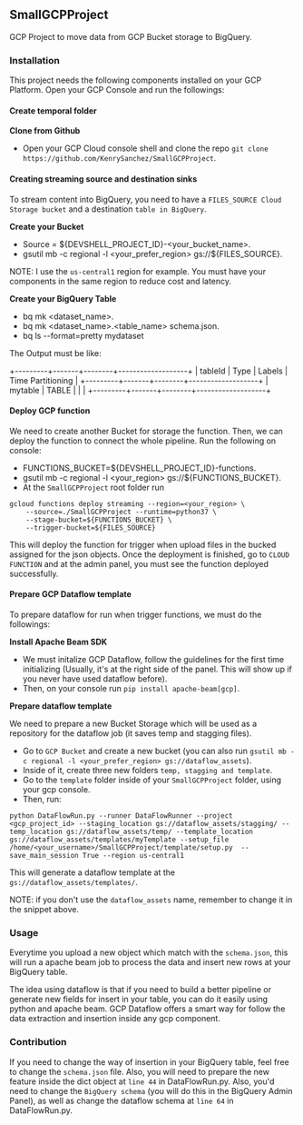 ## SmallGCPProject

GCP Project to move data from GCP Bucket storage to BigQuery.

### Installation

This project needs the following components installed on your GCP Platform. Open your GCP Console and run the followings:

#### Create temporal folder

__Clone from Github__

- Open your GCP Cloud console shell and clone the repo `git clone https://github.com/KenrySanchez/SmallGCPProject`.

#### Creating streaming source and destination sinks

To stream content into BigQuery, you need to have a `FILES_SOURCE Cloud Storage bucket` and a destination `table in BigQuery`.

__Create your Bucket__

- Source = ${DEVSHELL_PROJECT_ID}-<your_bucket_name>.
- gsutil mb -c regional -l <your_prefer_region> gs://${FILES_SOURCE}.

NOTE: I use the `us-central1` region for example. You must have your components in the same region to reduce cost and latency.

__Create your BigQuery Table__

- bq mk <dataset_name>.
- bq mk <dataset_name>.<table_name> schema.json.
- bq ls --format=pretty mydataset

The Output must be like:

+---------+-------+--------+-------------------+
| tableId | Type  | Labels | Time Partitioning |
+---------+-------+--------+-------------------+
| mytable | TABLE |        |                   |
+---------+-------+--------+-------------------+

#### Deploy GCP function

We need to create another Bucket for storage the function. Then, we can deploy the function to connect the whole pipeline. Run the following on console:

- FUNCTIONS_BUCKET=${DEVSHELL_PROJECT_ID}-functions.
- gsutil mb -c regional -l <your_region> gs://${FUNCTIONS_BUCKET}.
- At the `SmallGCPProject` root folder run

```
gcloud functions deploy streaming --region=<your_region> \
    --source=./SmallGCPProject --runtime=python37 \
    --stage-bucket=${FUNCTIONS_BUCKET} \
    --trigger-bucket=${FILES_SOURCE}
```

This will deploy the function for trigger when upload files in the bucked assigned for the json objects. Once the deployment is finished, go to `CLOUD FUNCTION` and at the admin panel, you must see the function deployed successfully.

#### Prepare GCP Dataflow template

To prepare dataflow for run when trigger functions, we must do the followings:

__Install Apache Beam SDK__

- We must initalize GCP Dataflow, follow the guidelines for the first time initializing (Usually, it's at the right side of the panel. This will show up if you never have used dataflow before).
- Then, on your console run `pip install apache-beam[gcp]`.

__Prepare dataflow template__

We need to prepare a new Bucket Storage which will be used as a repository for the dataflow job (it saves temp and stagging files).

- Go to `GCP Bucket` and create a new bucket (you can also run `gsutil mb -c regional -l <your_prefer_region> gs://dataflow_assets`).
- Inside of it, create three new folders `temp, stagging and template`.
- Go to the `template` folder inside of your `SmallGCPProject` folder, using your gcp console.
- Then, run:

```
python DataFlowRun.py --runner DataFlowRunner --project <gcp_project_id> --staging_location gs://dataflow_assets/stagging/ --temp_location gs://dataflow_assets/temp/ --template_location gs://dataflow_assets/templates/myTemplate --setup_file /home/<your_username>/SmallGCPProject/template/setup.py  --save_main_session True --region us-central1
```

This will generate a dataflow template at the `gs://dataflow_assets/templates/`.

NOTE: if you don't use the `dataflow_assets` name, remember to change it in the snippet above. 

### Usage

Everytime you upload a new object which match with the `schema.json`, this will run a apache beam job to process the data and insert new rows at your BigQuery table.

The idea using dataflow is that if you need to build a better pipeline or generate new fields for insert in your table, you can do it easily using python and apache beam. GCP Dataflow offers a smart way for follow the data extraction and insertion inside any gcp component.

### Contribution

If you need to change the way of insertion in your BigQuery table, feel free to change the `schema.json` file. Also, you will need to prepare the new feature inside the dict object at `line 44` in DataFlowRun.py. Also, you'd need to change the `BigQuery schema` (you will do this in the BigQuery Admin Panel), as well as change the dataflow schema at `line 64` in DataFlowRun.py.